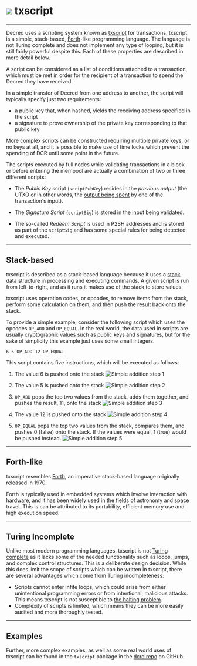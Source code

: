 # <img class="dcr-icon" src="/img/dcr-icons/Code.svg" /> txscript

---

Decred uses a scripting system known as
[txscript](https://github.com/decred/dcrd/tree/master/txscript) for
transactions.
txscript is a simple, stack-based,
[Forth](https://en.wikipedia.org/wiki/Forth_(programming_language))-like
programming language.
The language is not Turing complete and does not implement any
type of looping, but it is still fairly powerful despite this.
Each of these properties are described in more detail below.

A script can be considered as a list of conditions attached to a transaction,
which must be met in order for the recipient of a transaction to spend the
Decred they have received.

In a simple transfer of Decred from one address to another, the script will
typically specify just two requirements:

- a public key that, when hashed, yields the receiving address specified in the
  script
- a signature to prove ownership of the private key corresponding to that public
  key

More complex scripts can be constructed requiring multiple private keys, or no
keys at all, and it is possible to make use of time locks which prevent the
spending of DCR until some point in the future.

The scripts executed by full nodes while validating transactions in a block or
before entering the mempool are actually a combination of two or three different
scripts:

- The _Public Key_ script (`scriptPubKey`) resides in the _previous output_ (the
  UTXO or in other words, the [output being
  spent](../transaction-format.md#outputs) by one of
  the transaction's input).

- The _Signature Script_ (`scriptSig`) is stored in the
  [input](../transaction-format.md#witness-inputs)
  being validated.

- The so-called _Redeem Script_ is used in P2SH addresses and is stored as
  part of the `scriptSig` and has some special rules for being detected and
  executed.

---

## Stack-based

txscript is described as a stack-based language because it uses a
[stack](https://en.wikipedia.org/wiki/Stack_(abstract_data_type)) data structure
in processing and executing commands.
A given script is run from left-to-right, and as it runs it makes use of the
stack to store values.

txscript uses operation codes, or opcodes, to remove items from the stack,
perform some calculation on them, and then push the result back onto the stack.

To provide a simple example, consider the following script which uses the
opcodes `OP_ADD` and `OP_EQUAL`.
In the real world, the data used in scripts are usually cryptographic values
such as public keys and signatures, but for the sake of simplicity this example
just uses some small integers.

```no-highlight
6 5 OP_ADD 12 OP_EQUAL
```

This script contains five instructions, which will be executed as follows:

1. The value 6 is pushed onto the stack
  ![Simple addition step 1](/img/txscript/addition-1.png)

1. The value 5 is pushed onto the stack
  ![Simple addition step 2](/img/txscript/addition-2.png)

1. `OP_ADD` pops the top two values from the stack, adds them together, and pushes
   the result, 11, onto the stack
  ![Simple addition step 3](/img/txscript/addition-3.png)

1. The value 12 is pushed onto the stack
  ![Simple addition step 4](/img/txscript/addition-4.png)

1. `OP_EQUAL` pops the top two values from the stack, compares them, and pushes 0
   (false) onto the stack. If the values were equal, 1 (true) would be pushed
   instead.
  ![Simple addition step 5](/img/txscript/addition-5.png)

---

## Forth-like

txscript resembles [Forth](https://en.wikipedia.org/wiki/Forth_(programming_language)),
an imperative stack-based language originally released in 1970.

Forth is typically used in embedded systems which involve interaction with
hardware, and it has been widely used in the fields of astronomy and space
travel.
This is can be attributed to its portability, efficient memory use and high
execution speed.

---

## Turing Incomplete

Unlike most modern programming languages, txscript is not [Turing
complete](https://en.wikipedia.org/wiki/Turing_completeness) as it lacks some
of the needed functionality such as loops, jumps, and complex control
structures.
This is a deliberate design decision.
While this does limit the scope of scripts which can be written in txscript,
there are several advantages which come from Turing incompleteness:

- Scripts cannot enter infite loops, which could arise from either unintentional
  programming errors or from intentional, malicious attacks. This means txscript
  is not susceptible to [the halting
  problem](https://en.wikipedia.org/wiki/Halting_problem).
- Complexity of scripts is limited, which means they can be more easily audited
  and more thoroughly tested.

---

## Examples

Further, more complex examples, as well as some real world uses of txscript can
be found in the `txscript` package in the [dcrd
repo](https://github.com/decred/dcrd/tree/master/txscript#examples) on GitHub.
